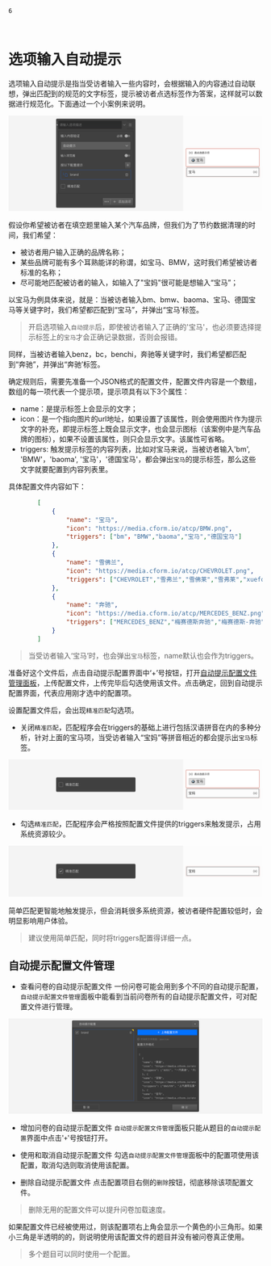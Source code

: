```index
6
```
```tag

```
```summary

```

# 选项输入自动提示

选项输入自动提示是指当受访者输入一些内容时，会根据输入的内容通过自动联想，弹出匹配到的规范的文字标签，提示被访者点选标签作为答案，这样就可以数据进行规范化。下面通过一个小案例来说明。

<img src='../../assets/snapshots/node-setting/answer-choices/validation-options/auto-complete/section.png'>

假设你希望被访者在填空题里输入某个汽车品牌，但我们为了节约数据清理的时间，我们希望：
+ 被访者用户输入正确的品牌名称；
+ 某些品牌可能有多个耳熟能详的称谓，如宝马、BMW，这时我们希望被访者标准的名称；
+ 尽可能地匹配被访者的输入，如输入了"宝妈"很可能是想输入“宝马”；

以宝马为例具体来说，就是：当被访者输入bm、bmw、baoma、宝马、德国宝马等关键字时，我们希望都匹配到“宝马”，并弹出“宝马’标签。
> 开启选项输入`自动提示`后，即使被访者输入了正确的'宝马'，也必须要选择提示标签上的`宝马`才会正确记录数据，否则会报错。

同样，当被访者输入benz，bc，benchi，奔驰等关键字时，我们希望都匹配到“奔驰”，并弹出“奔驰’标签。

确定规则后，需要先准备一个JSON格式的配置文件，配置文件内容是一个数组，数组的每一项代表一个提示项，提示项具有以下3个属性：
+ name：是提示标签上会显示的文字；
+ icon：是一个指向图片的url地址，如果设置了该属性，则会使用图片作为提示文字的补充，即提示标签上既会显示文字，也会显示图标（该案例中是汽车品牌的图标），如果不设置该属性，则只会显示文字。该属性可省略。
+ triggers: 触发提示标签的内容列表，比如对宝马来说，当被访者输入'bm', 'BMW'，'baoma', '宝马'，'德国宝马'，都会弹出`宝马`的提示标签，那么这些文字就要配置到内容列表里。

具体配置文件内容如下：
```json
        [
            {
                "name": "宝马",
                "icon": "https://media.cform.io/atcp/BMW.png",
                "triggers": ["bm"，"BMW","baoma","宝马","德国宝马"]
            },
            {
                "name": "雪佛兰",
                "icon": "https://media.cform.io/atcp/CHEVROLET.png",
                "triggers": ["CHEVROLET","雪弗兰","雪佛莱","雪弗莱","xuefolan","xfl"]
            },
            {
                "name": "奔驰",
                "icon": "https://media.cform.io/atcp/MERCEDES_BENZ.png",
                "triggers": ["MERCEDES_BENZ","梅赛德斯奔驰","梅赛德斯-奔驰","梅赛德斯","benchi","bc","BENZ","平治"]
            }
        ]
```
> 当受访者输入‘宝马’时，也会弹出`宝马`标签，name默认也会作为triggers。

准备好这个文件后，点击自动提示配置界面中‘+’号按钮，打开[自动提示配置文件管理面板](#自动提示配置文件管理面板)，上传配置文件，上传完毕后勾选使用该文件。点击确定，回到自动提示配置界面，代表应用刚才选中的配置项。

设置配置文件后，会出现`精准匹配`勾选项。
+ 关闭`精准匹配`，匹配程序会在triggers的基础上进行包括汉语拼音在内的多种分析，针对上面的宝马项，当受访者输入“宝妈”等拼音相近的都会提示出`宝马`标签。
<img src='../../assets/snapshots/node-setting/answer-choices/validation-options/auto-complete/default-matching.png'>

+ 勾选`精准匹配`，匹配程序会严格按照配置文件提供的triggers来触发提示，占用系统资源较少。
<img src='../../assets/snapshots/node-setting/answer-choices/validation-options/auto-complete/precise-matching.png'>

简单匹配更智能地触发提示，但会消耗很多系统资源，被访者硬件配置较低时，会明显影响用户体验。

> 建议使用简单匹配，同时将triggers配置得详细一点。

## 自动提示配置文件管理

+ 查看问卷的自动提示配置文件
一份问卷可能会用到多个不同的自动提示配置，`自动提示配置文件管理`面板中能看到当前问卷所有的自动提示配置文件，可对配置文件进行管理。

<img src='../../assets/snapshots/node-setting/answer-choices/validation-options/auto-complete/popup.png'>

+ 增加问卷的自动提示配置文件
`自动提示配置文件管理`面板只能从题目的`自动提示配置`界面中点击'`+`'号按钮打开。

+ 使用和取消自动提示配置文件
勾选`自动提示配置文件管理`面板中的配置项使用该配置，取消勾选则取消使用该配置。

+ 删除自动提示配置文件
点击配置项目右侧的`删除`按钮，彻底移除该项配置文件。

> 删除无用的配置文件可以提升问卷加载速度。

如果配置文件已经被使用过，则该配置项右上角会显示一个黄色的小三角形。如果小三角是半透明的的，则说明使用该配置文件的题目并没有被问卷真正使用。

> 多个题目可以同时使用一个配置。





